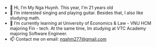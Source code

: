 - 👋 Hi, I’m My Nga Huynh. This year, I'm 21 years old
- 👀 I’m interested singing and playing guitar. Besides that, I also like studying math. 
- 🌱 I’m currently learning at University of Economics & Law - VNU HCM majoring Fin - tech. At the same time, Im studying at VTC Academy majoring Software Engineer. 
- 📫 Contact me on email: ngahm277@gmail.com

<!---
Myngahuynh/Myngahuynh is a ✨ special ✨ repository because its `README.md` (this file) appears on your GitHub profile.
You can click the Preview link to take a look at your changes.
---> 
